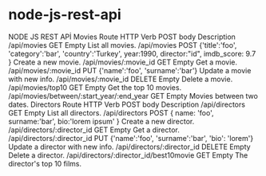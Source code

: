 # node-js-rest-api
NODE JS REST APİ
Movies
Route	HTTP Verb	POST body	Description
/api/movies	GET	Empty	List all movies.
/api/movies	POST	{'title':'foo', 'category':'bar', 'country':'Turkey', year:1990, director:"id", imdb_score: 9.7 }	Create a new movie.
/api/movies/:movie_id	GET	Empty	Get a movie.
/api/movies/:movie_id	PUT	{'name':'foo', 'surname':'bar'}	Update a movie with new info.
/api/movies/:movie_id	DELETE	Empty	Delete a movie.
/api/movies/top10	GET	Empty	Get the top 10 movies.
/api/movies/between/:start_year/:end_year	GET	Empty	Movies between two dates.
Directors
Route	HTTP Verb	POST body	Description
/api/directors	GET	Empty	List all directors.
/api/directors	POST	{ name: 'foo', surname:'bar', bio:'lorem ipsum' }	Create a new director.
/api/directors/:director_id	GET	Empty	Get a director.
/api/directors/:director_id	PUT	{'name':'foo', 'surname':'bar', 'bio': 'lorem'}	Update a director with new info.
/api/directors/:director_id	DELETE	Empty	Delete a director.
/api/directors/:director_id/best10movie	GET	Empty	The director's top 10 films.